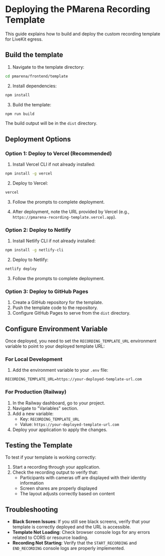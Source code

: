 # Deploying the PMarena Recording Template

This guide explains how to build and deploy the custom recording template for LiveKit egress.

## Build the template

1. Navigate to the template directory:
```bash
cd pmarena/frontend/template
```

2. Install dependencies:
```bash
npm install
```

3. Build the template:
```bash
npm run build
```

The build output will be in the `dist` directory.

## Deployment Options

### Option 1: Deploy to Vercel (Recommended)

1. Install Vercel CLI if not already installed:
```bash
npm install -g vercel
```

2. Deploy to Vercel:
```bash
vercel
```

3. Follow the prompts to complete deployment.

4. After deployment, note the URL provided by Vercel (e.g., `https://pmarena-recording-template.vercel.app`).

### Option 2: Deploy to Netlify

1. Install Netlify CLI if not already installed:
```bash
npm install -g netlify-cli
```

2. Deploy to Netlify:
```bash
netlify deploy
```

3. Follow the prompts to complete deployment.

### Option 3: Deploy to GitHub Pages

1. Create a GitHub repository for the template.
2. Push the template code to the repository.
3. Configure GitHub Pages to serve from the `dist` directory.

## Configure Environment Variable

Once deployed, you need to set the `RECORDING_TEMPLATE_URL` environment variable to point to your deployed template URL:

### For Local Development

1. Add the environment variable to your `.env` file:
```
RECORDING_TEMPLATE_URL=https://your-deployed-template-url.com
```

### For Production (Railway)

1. In the Railway dashboard, go to your project.
2. Navigate to "Variables" section.
3. Add a new variable:
   - Key: `RECORDING_TEMPLATE_URL`
   - Value: `https://your-deployed-template-url.com`
4. Deploy your application to apply the changes.

## Testing the Template

To test if your template is working correctly:

1. Start a recording through your application.
2. Check the recording output to verify that:
   - Participants with cameras off are displayed with their identity information
   - Screen shares are properly displayed
   - The layout adjusts correctly based on content

## Troubleshooting

- **Black Screen Issues**: If you still see black screens, verify that your template is correctly deployed and the URL is accessible.
- **Template Not Loading**: Check browser console logs for any errors related to CORS or resource loading.
- **Recording Not Starting**: Verify that the `START_RECORDING` and `END_RECORDING` console logs are properly implemented. 